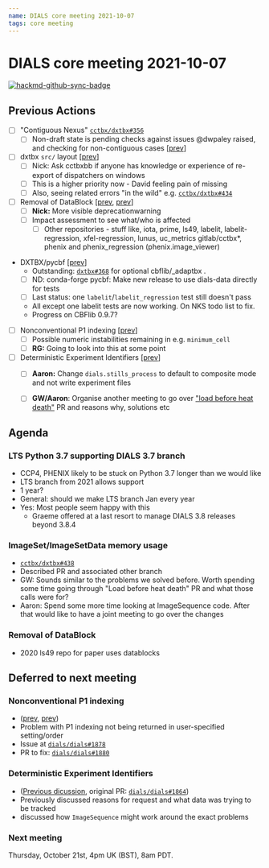 ```yaml
---
name: DIALS core meeting 2021-10-07
tags: core meeting
---
```


# DIALS core meeting 2021-10-07

[![hackmd-github-sync-badge](https://hackmd.io/-tthy9xPTmaFh78MiumHzA/badge)](https://hackmd.io/-tthy9xPTmaFh78MiumHzA)


## Previous Actions

- [ ] "Contiguous Nexus" [`cctbx/dxtbx#356`](https://github.com/cctbx/dxtbx/pull/356)
    - [ ] Non-draft state is pending checks against issues @dwpaley raised, and checking for non-contiguous cases [[prev](https://dials.github.io/kb/core/20210715#contiguous-nexus-pr)]
- [ ] dxtbx `src/` layout [[prev](https://dials.github.io/kb/core/20210715#src-layout-for-dxtbx)]
    - [ ] Nick: Ask cctbxbb if anyone has knowledge or experience of re-export of dispatchers on windows
    - [ ] This is a higher priority now - David feeling pain of missing
    - [ ] Also, seeing related errors "in the wild" e.g. [`cctbx/dxtbx#434`](https://github.com/cctbx/dxtbx/pull/434)
- [ ] Removal of DataBlock [[prev](https://dials.github.io/kb/core/20210909#datablock), [prev](https://dials.github.io/kb/core/20210826#removal-of-datablock)]
    - [ ] **Nick:** More visible deprecationwarning
    - [ ] Impact assessment to see what/who is affected
        - [ ] Other repositories - stuff like, iota, prime, ls49, labelit, labelit-regression, xfel-regression, lunus, uc_metrics gitlab/cctbx*, phenix and phenix_regression (phenix.image_viewer)
- DXTBX/pycbf [[prev](https://dials.github.io/kb/core/20210826#cbflib-conda-forge-packagepycbf)]
    - Outstanding: [`dxtbx#368`](https://github.com/cctbx/dxtbx/pull/368) for optional cbflib/_adaptbx .
    * [ ] ND: conda-forge pycbf: Make new release to use dials-data directly for tests
    * [ ] Last status: one `labelit`/`labelit_regression` test still doesn't pass
    * All except one labelit tests are now working. On NKS todo list to fix.
    * Progress on CBFlib 0.9.7?
- [ ] Nonconventional P1 indexing [[prev](https://dials.github.io/kb/core/20210923#nonconventional-p1-indexing)]
    - [ ] Possible numeric instabilities remaining in e.g. `minimum_cell`
    - [ ] **RG:** Going to look into this at some point
- [ ] Deterministic Experiment Identifiers [[prev](https://dials.github.io/kb/core/20210923#deterministic-experiment-identifiers)]
    - [ ] **Aaron:** Change `dials.stills_process` to default to composite mode and not write experiment files
    - [ ] **GW/Aaron**: Organise another meeting to go over ["load before heat death"](https://github.com/cctbx/dxtbx/pull/118) PR and reasons why, solutions etc


## Agenda

### LTS Python 3.7 supporting DIALS 3.7 branch

 - CCP4, PHENIX likely to be stuck on Python 3.7 longer than we would like
 - LTS branch from 2021 allows support
 - 1 year?
 - General: should we make LTS branch Jan every year
 - Yes: Most people seem happy with this
     - Graeme offered at a last resort to manage DIALS 3.8 releases beyond 3.8.4


### ImageSet/ImageSetData memory usage

- [`cctbx/dxtbx#438`](https://github.com/cctbx/dxtbx/pull/438)
- Described PR and associated other branch
- GW: Sounds similar to the problems we solved before. Worth spending some time going through "Load before heat death" PR and what those calls were for?
- Aaron: Spend some more time looking at ImageSequence code. After that would like to have a joint meeting to go over the changes


### Removal of DataBlock

- 2020 ls49 repo for paper uses datablocks


## Deferred to next meeting

### Nonconventional P1 indexing
- ([prev](https://dials.github.io/kb/core/20210923#nonconventional-p1-indexing), [prev](https://dials.github.io/kb/core/20210909#nonconventional-p1-indexing))
- Problem with P1 indexing not being returned in user-specified setting/order
- Issue at [`dials/dials#1878`](https://github.com/dials/dials/issues/1878)
- PR to fix: [`dials/dials#1880`](https://github.com/dials/dials/pull/1880)


### Deterministic Experiment Identifiers

- ([Previous dicussion](https://dials.github.io/kb/core/20210923#deterministic-experiment-identifiers), original PR: [`dials/dials#1864`](https://github.com/dials/dials/pull/1864))
- Previously discussed reasons for request and what data was trying to be tracked
- discussed how `ImageSequence` might work around the exact problems

### Next meeting
Thursday, October 21st, 4pm UK (BST), 8am PDT.